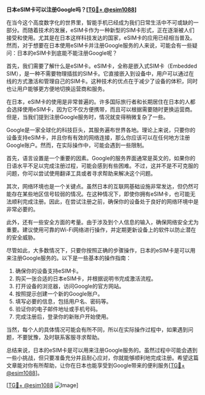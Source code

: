 **日本eSIM卡可以注册Google吗？[[TG💪+ @esim1088](https://t.me/s/esim1088)]**

在当今这个高度数字化的世界里，智能手机已经成为我们日常生活中不可或缺的一部分。而随着技术的发展，eSIM卡作为一种新型的SIM卡形式，正在逐渐被人们接受和使用。尤其是在日本这样科技发达的国家，eSIM卡的应用已经相当普及。然而，对于想要在日本使用eSIM卡并注册Google服务的人来说，可能会有一些疑问：日本的eSIM卡到底能不能注册Google呢？

首先，我们需要了解什么是eSIM卡。eSIM卡，全称是嵌入式SIM卡（Embedded SIM），是一种不需要物理插拔的SIM卡。它直接嵌入到设备中，用户可以通过在线的方式激活和管理自己的SIM卡。这种技术的优点在于减少了设备的体积，同时也让用户能够更方便地切换运营商和服务。

在日本，eSIM卡的使用是非常普遍的。许多国际旅行者和长期居住在日本的人都会选择使用eSIM卡，因为它不仅方便携带，而且可以根据需要随时更换运营商。但是，当我们提到注册Google服务时，情况就变得稍微复杂了一些。

Google是一家全球化的科技巨头，其服务遍布世界各地。理论上来说，只要你的设备支持eSIM卡，并且你有有效的网络连接，那么你应该可以在任何地方注册Google账户。然而，在实际操作中，可能会遇到一些限制。

首先，语言设置是一个重要的因素。Google的服务界面通常是英文的，如果你的日语水平不足以完成注册过程，可能会感到有些困难。不过，这并不是不可克服的问题，你可以尝试使用翻译工具或者寻求帮助来解决这个问题。

其次，网络环境也是一个关键点。虽然日本的互联网基础设施非常发达，但仍然可能存在某些地区信号较弱的情况。在这种情况下，即使你拥有eSIM卡，也可能无法顺利完成注册。因此，在尝试注册之前，确保你的设备处于良好的网络环境中是非常必要的。

此外，还有一些安全方面的考量。由于涉及到个人信息的输入，确保网络安全尤为重要。建议使用可靠的Wi-Fi网络进行操作，并定期更新设备上的软件以防止潜在的安全威胁。

尽管如此，大多数情况下，只要你按照正确的步骤操作，日本的eSIM卡是可以用来注册Google服务的。以下是一些基本的操作指南：

1. 确保你的设备支持eSIM卡。
2. 购买一张合适的日本eSIM卡，并根据说明书完成激活流程。
3. 打开设备的浏览器，访问Google的官方网站。
4. 按照提示创建一个新的Google账户。
5. 填写必要的信息，包括用户名、密码等。
6. 验证你的电子邮件地址或手机号码。
7. 完成注册后，登录你的新账户开始使用。

当然，每个人的具体情况可能会有所不同，所以在实际操作过程中，如果遇到问题，不要犹豫，及时联系客服寻求帮助。

总结来说，日本的eSIM卡是可以用来注册Google服务的。虽然过程中可能会遇到一些小挑战，但只要准备充分并且耐心应对，你就能够顺利地完成注册。希望这篇文章能对你有所帮助，让你在日本也能享受到Google带来的便利服务[[TG💪+ @esim1088](https://t.me/s/esim1088)]。

[[TG💪+ @esim1088](https://t.me/s/esim1088) ![Image](https://i.postimg.cc/4NQfJmqS/Snipaste-2025-05-13-00-14-12.png)]